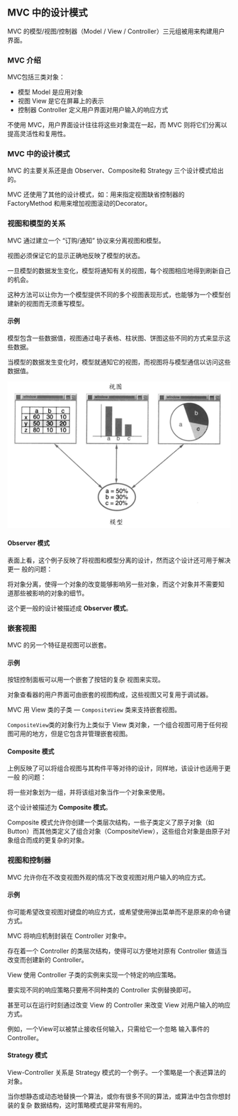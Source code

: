 ## MVC 中的设计模式

MVC 的模型/视图/控制器（Model / View / Controller）三元组被用来构建用户界面。

### MVC 介绍

MVC包括三类对象：

- 模型 Model 是应用对象
- 视图 View 是它在屏幕上的表示
- 控制器 Controller 定义用户界面对用户输入的响应方式

不使用 MVC，用户界面设计往往将这些对象混在一起，而 MVC 则将它们分离以提高灵活性和复用性。

### MVC 中的设计模式

MVC 的主要关系还是由 Observer、Composite和
Strategy 三个设计模式给出的。

MVC 还使用了其他的设计模式，如：用来指定视图缺省控制器的 FactoryMethod 和用来增加视图滚动的Decorator。

### 视图和模型的关系

MVC 通过建立一个 “订购/通知” 协议来分离视图和模型。

视图必须保证它的显示正确地反映了模型的状态。

一旦模型的数据发生变化，模型将通知有关的视图，每个视图相应地得到刷新自己的机会。

这种方法可以让你为一个模型提供不同的多个视图表现形式，也能够为一个模型创建新的视图而无须重写模型。

#### 示例

模型包含一些数据值，视图通过电子表格、柱状图、饼图这些不同的方式来显示这些数据。

当模型的数据发生变化时，模型就通知它的视图，而视图将与模型通信以访问这些数据值。

![1563363834415](assets/1563363834415.png)

#### Observer 模式

表面上看，这个例子反映了将视图和模型分离的设计，然而这个设计还可用于解决更一
般的问题：

将对象分离，使得一个对象的改变能够影响另一些对象，而这个对象并不需要知
道那些被影响的对象的细节。

这个更一般的设计被描述成 **Observer 模式**。

### 嵌套视图

MVC 的另一个特征是视图可以嵌套。

#### 示例

按钮控制面板可以用一个嵌套了按钮的复杂
视图来实现。

对象查看器的用户界面可由嵌套的视图构成，这些视图又可复用于调试器。

MVC 用 View 类的子类 — `CompositeView` 类来支持嵌套视图。

`CompositeView`类的对象行为上类似于 View 类对象，一个组合视图可用于任何视图可用的地方，但是它包含并管理嵌套视图。

#### Composite 模式

上例反映了可以将组合视图与其构件平等对待的设计，同样地，该设计也适用于更一般
的问题：

将一些对象划为一组，并将该组对象当作一个对象来使用。

这个设计被描述为
**Composite 模式**。

Composite 模式允许你创建一个类层次结构，一些子类定义了原子对象（如
Button）而其他类定义了组合对象（CompositeView），这些组合对象是由原子对象组合而成的更复杂的对象。

### 视图和控制器

MVC 允许你在不改变视图外观的情况下改变视图对用户输入的响应方式。

#### 示例

你可能希望改变视图对键盘的响应方式，或希望使用弹出菜单而不是原来的命令键方式。

MVC 将响应机制封装在 Controller 对象中。

存在着一个 Controller 的类层次结构，使得可以方便地对原有
Controller 做适当改变而创建新的 Controller。

View 使用 Controller 子类的实例来实现一个特定的响应策略。

要实现不同的响应策略只要用不同种类的 Controller 实例替换即可。

甚至可以在运行时刻通过改变 View 的 Controller 来改变
View 对用户输入的响应方式。

例如，一个View可以被禁止接收任何输入，只需给它一个忽略
输入事件的Controller。

#### Strategy 模式

View-Controller 关系是 Strategy 模式的一个例子。一个策略是一个表述算法的对象。

当你想静态或动态地替换一个算法，或你有很多不同的算法，或算法中包含你想封装的复杂
数据结构，这时策略模式是非常有用的。